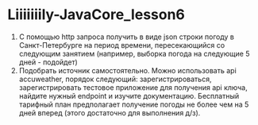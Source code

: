 # Liiiiiiily-JavaCore_lesson6
1. С помощью http запроса получить в виде json строки погоду в Санкт-Петербурге на период времени, пересекающийся со следующим занятием 
(например, выборка погода на следующие 5 дней - подойдет)
2. Подобрать источник самостоятельно. Можно использовать api accuweather, порядок следующий: зарегистрироваться, зарегистрировать 
тестовое приложение для получения api ключа, найдите нужный endpoint и изучите документацию.  Бесплатный тарифный план предполагает 
получение погоды не более чем на 5 дней вперед (этого достаточно для выполнения д/з).
